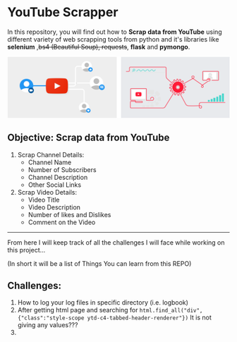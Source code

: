 # YouTube Scrapper

In this repository, you will find out how to **Scrap data from YouTube** using different variety of web scrapping tools from python and it's libraries like **selenium** ,~~bs4 (Beautiful Soup), requests~~, **flask** and  **pymongo**.

![The San Juan Mountains are beautiful!](/assets/YouTube_Scrapper.png)

## Objective: Scrap data from YouTube
1. Scrap Channel Details:
    * Channel Name
    * Number of Subscribers
    * Channel Description
    * Other Social Links
2. Scrap Video Details:
    * Video Title
    * Video Description
    * Number of likes and Dislikes
    * Comment on the Video

----------------------------------------------------

From here I will keep track of all the challenges I will face while working on this project... 

(In short it will be a list of Things You can learn from this REPO)

## Challenges:
1. How to log your log files in specific directory (i.e. logbook)
2. After getting html page and searching for ```html.find_all("div", {"class":"style-scope ytd-c4-tabbed-header-renderer"})``` It is not giving any values???
3. 
